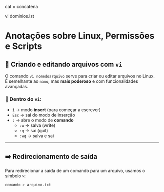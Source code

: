 cat = concatena

vi dominios.lst

# Anotações sobre Linux, Permissões e Scripts

## 📝 Criando e editando arquivos com `vi`

O comando `vi nomedoarquivo` serve para criar ou editar arquivos no Linux.  
É semelhante ao `nano`, mas **mais poderoso** e com funcionalidades avançadas.

### 🧠 Dentro do `vi`:

- `i` → modo **insert** (para começar a escrever)
- `Esc` → sai do modo de inserção
- `:` → abre o modo de **comando**
  - `:w` → salva (write)
  - `:q` → sai (quit)
  - `:wq` → salva e sai

---

## ➡️ Redirecionamento de saída

Para redirecionar a saída de um comando para um arquivo, usamos o símbolo `>`:

```bash
comando > arquivo.txt
